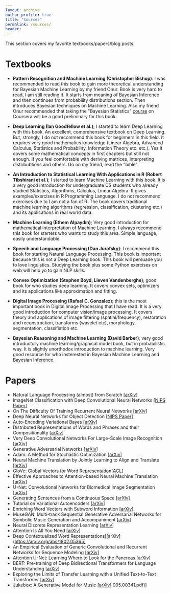 ```yaml
---
layout: archive
author_profile: true
title: "Sources"
permalink: /sources/
header:
---
```

This section covers my favorite textbooks/papers/blog posts.

# Textbooks

- **Pattern Recognition and Machine Learning (Christopher Bishop)**: I was recommended to read this book to gain more theoretical understanding for Bayesian Machine Learning by my friend Onur. Book is very hard to read, I am still reading it. It starts from meaning of Bayesian Inference and then continues from probability distributions section. Then introduces Bayesian techniques on Machine Learning. Also my friend Onur recommended that taking the "Bayesian Statistics" [course](https://www.coursera.org/learn/bayesian-statistics) on Coursera will be a good preliminary for this book.

- **Deep Learning (Ian Goodfellow et al.)**; I started to learn Deep Learning with this book. An excellent, comprehensive textbook on Deep Learning. But, strongly, I do not recommend this book for beginners in this field. It requires very good mathematics knowledge (Linear Algebra, Advanced Calculus, Statistics and Probability, Information Theory etc. etc.). Yes it covers some mathematical concepts in first chapters but still not enough. If you feel comfortable with deriving matrices, interpreting distribubtions and others. Go on my friend, read the "bible".

- **An Introduction to Statistical Learning With Applications in R (Robert Tibshirani et al.)**; I started to learn Machine Learning with this book. It is a very good introduction for undergraduate CS students who already studied Statistics, Algorithms, Calculus, Linear Algebra. It gives examples/exercises in R Programming Language. I do not recommend exercises due to I am not a fan of R. The book covers traditional machine learning algorithms (regression, classification, clustering etc.) and its applications in real world data.

- **Machine Learning (Ethem Alpaydın)**; Very good introduction for mathematical interpretation of Machine Learning. I always recommend this book for starters who wants to study this area. Simple language, easily understandable.

- **Speech and Language Processing (Dan Jurafsky)**: I recommend this book for starting Natural Language Processing. This book is important because this is not a Deep Learning book. This book will persuade you to love linguistics. Studying the book plus some Python exercises on web will help yo to gain NLP skills.

- **Convex Optimization (Stephen Boyd, Lieven Vandenberghe)**; good book for who studies deep learning. It covers convex sets, optimizers and its applications like approximation and fitting.

- **Digital Image Processing (Rafael C. Gonzalez)**; this is the most important book in Digital Image Processing that I have read. It is a very good introduction for computer vision/image processing. It covers theory and applications of image filtering (spatial/frequency), restoration and reconstruction, transforms (wavelet etc), morphology, segmentation, classifiation etc.

- **Bayesian Reasoning and Machine Learning (David Barber)**; very good introductory machine learning/graphical model book, but in probabilistic way. It is slightly unorthodox introduction to machine learning. Very good resource for who insterested in Bayesian Machine Learning and Bayesian Inference.


# Papers
- Natural Language Processing (almost) from Scratch [[arXiv](https://arxiv.org/abs/1103.0398.pdf)]
- ImageNet Classification with Deep Convolutional Neural Networks [[NIPS Paper](https://papers.nips.cc/paper/4824-imagenet-classification-with-deep-convolutional-neural-networks.pdf)]
- On The Difficulty Of Training Recurrent Neural Networks [[arXiv](https://arxiv.org/abs/1211.5063.pdf)]
- Deep Neural Networks for Object Detection [[NIPS Paper](https://papers.nips.cc/paper/5207-deep-neural-networks-for-object-detection.pdf)]
- Auto-Encoding Variational Bayes [[arXiv](https://arxiv.org/abs/1312.6114.pdf)]
- Distributed Representations of Words and Phrases and their Compositionality [[arXiv](https://arxiv.org/abs/1310.4546.pdf)]
- Very Deep Convolutional Networks For Large-Scale Image Recognition [[arXiv](https://arxiv.org/abs/1409.1556.pdf)]
- Generative Adversarial Networks [[arXiv](https://arxiv.org/abs/1406.2661.pdf)]
- Adam: A Method for Stochastic Optimization [[arXiv](https://arxiv.org/abs/1412.6980.pdf)]
- Neural Machine Translation by Jointly Learning to Align and Translate [[arXiv](https://arxiv.org/abs/1409.0473)]
- GloVe: Global Vectors for Word Representation[[ACL](https://www.aclweb.org/anthology/D14-1162/)]
- Effective Approaches to Attention-based Neural Machine Translation [[arXiv](https://arxiv.org/abs/1508.04025)]
- U-Net: Convolutional Networks for Biomedical Image Segmentation [[arXiv](https://arxiv.org/abs/1505.04597)]
- Generating Sentences from a Continuous Space [[arXiv](https://arxiv.org/abs/1511.06349)]
- Tutorial on Variational Autoencoders [[arXiv](https://arxiv.org/abs/1606.05908.pdf)]
- Enriching Word Vectors with Subword Information [[arXiv](https://arxiv.org/abs/1607.04606)]
- MuseGAN: Multi-track Sequential Generative Adversarial Networks for Symbolic Music Generation and Accompaniment [[arXiv](https://arxiv.org/pdf/1709.06298.pdf)]
- Neural Discrete Representation Learning [[arXiv](https://arxiv.org/abs/1711.00937.pdf)]
- Attention Is All You Need [[arXiv](https://arxiv.org/abs/1706.03762.pdf)]
- Deep Contextualized Word Representations[[arXiv](https://arxiv.org/abs/1802.05365]
- An Empirical Evaluation of Generic Convolutional and Recurrent Networks for Sequence Modeling [[arXiv](https://arxiv.org/abs/1803.01271.pdf)]
- Attention U-Net: Learning Where to Look for the Pancreas [[arXiv](https://arxiv.org/abs/1804.03999)]
- BERT: Pre-training of Deep Bidirectional Transformers for Language Understanding [[arXiv](https://arxiv.org/abs/1810.04805)]
- Exploring the Limits of Transfer Learning with a Unified Text-to-Text Transformer [[arXiv](https://arxiv.org/abs/1910.10683.pdf)]
- Jukebox: A Generative Model for Music [[arXiv](https://arxiv.org/abs/2005.00341.pdf)]
005.00341.pdf)]
